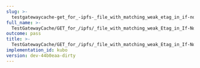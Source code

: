 ```yaml
---
slug: >-
  testgatewaycache-get_for_-ipfs-_file_with_matching_weak_etag_in_if-none-match_returns_304_not_modified
full_name: >-
  TestGatewayCache/GET_for_/ipfs/_file_with_matching_weak_Etag_in_If-None-Match_returns_304_Not_Modified
outcome: pass
title: >-
  TestGatewayCache/GET_for_/ipfs/_file_with_matching_weak_Etag_in_If-None-Match_returns_304_Not_Modified
implementation_id: kubo
version: dev-44b0eaa-dirty
---
```


